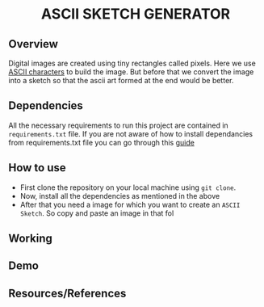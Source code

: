 <h1 align="center">ASCII SKETCH GENERATOR</h1>

## Overview

Digital images are created using tiny rectangles called pixels. Here we use [ASCII characters](https://en.wikipedia.org/wiki/ASCII) to build the image. But before that we convert the image into a sketch so that the ascii art formed at the end would be better.

## Dependencies

All the necessary requirements to run this project are contained in `requirements.txt` file. If you are not aware of how to install dependancies from requirements.txt file you can go through this [guide](https://packaging.python.org/en/latest/guides/installing-using-pip-and-virtual-environments/)

## How to use

- First clone the repository on your local machine using `git clone`.
- Now, install all the dependencies as mentioned in the above
- After that you need a image for which you want to create an `ASCII Sketch`. So copy and paste an image in that fol

## Working

## Demo

## Resources/References

